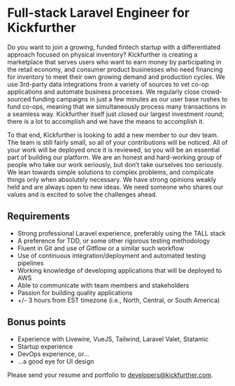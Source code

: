 Full-stack Laravel Engineer for Kickfurther
===========================================

Do you want to join a growing, funded fintech startup with a differentiated
approach focused on physical inventory? Kickfurther is creating a
marketplace that serves users who want to earn money by participating in
the retail economy, and consumer product businesses who need financing for
inventory to meet their own growing demand and production cycles. We use
3rd-party data integrations from a variety of sources to vet co-op
applications and automate business processes. We regularly close
crowd-sourced funding campaigns in just a few minutes as our user base
rushes to fund co-ops, meaning that we simultaneously process many
transactions in a seamless way. Kickfurther itself just closed our largest
investment round; there is a lot to accomplish and we have the means to
accomplish it.

To that end, Kickfurther is looking to add a new member to our dev
team. The team is still fairly small, so all of your contributions will be
noticed. All of your work will be deployed once it is reviewed, so you will
be an essential part of building our platform. We are an honest and
hard-working group of people who take our work seriously, but don’t take
ourselves too seriously. We lean towards simple solutions to complex
problems, and complicate things only when absolutely necessary. We have
strong opinions weakly held and are always open to new ideas. We need
someone who shares our values and is excited to solve the challenges ahead.


Requirements
------------

 * Strong professional Laravel experience, preferably using the TALL stack
 * A preference for TDD, or some other rigorous testing methodology
 * Fluent in Git and use of Gitflow or a similar such workflow
 * Use of continuous integration/deployment and automated testing pipelines
 * Working knowledge of developing applications that will be deployed to AWS
 * Able to communicate with team members and stakeholders
 * Passion for building quality applications
 * +/- 3 hours from EST timezone (i.e., North, Central, or South America)


Bonus points
------------

 * Experience with Livewire, VueJS, Tailwind, Laravel Valet, Statamic
 * Startup experience
 * DevOps experience, or...
 * ...a good eye for UI design

Please send your resume and portfolio to developers@kickfurther.com.
